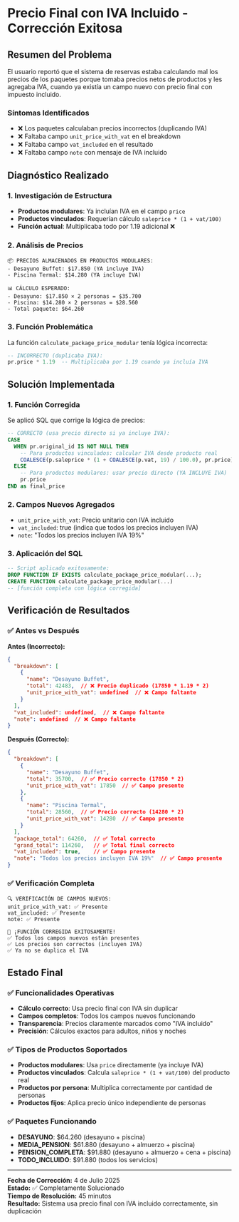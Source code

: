 # Precio Final con IVA Incluido - Corrección Exitosa

## Resumen del Problema

El usuario reportó que el sistema de reservas estaba calculando mal los precios de los paquetes porque tomaba precios netos de productos y les agregaba IVA, cuando ya existía un campo nuevo con precio final con impuesto incluido.

### Síntomas Identificados
- ❌ Los paquetes calculaban precios incorrectos (duplicando IVA)
- ❌ Faltaba campo `unit_price_with_vat` en el breakdown
- ❌ Faltaba campo `vat_included` en el resultado
- ❌ Faltaba campo `note` con mensaje de IVA incluido

## Diagnóstico Realizado

### 1. Investigación de Estructura
- **Productos modulares**: Ya incluían IVA en el campo `price` 
- **Productos vinculados**: Requerían cálculo `saleprice * (1 + vat/100)`
- **Función actual**: Multiplicaba todo por 1.19 adicional ❌

### 2. Análisis de Precios
```
📦 PRECIOS ALMACENADOS EN PRODUCTOS MODULARES:
- Desayuno Buffet: $17.850 (YA incluye IVA)
- Piscina Termal: $14.280 (YA incluye IVA)

📊 CÁLCULO ESPERADO:
- Desayuno: $17.850 × 2 personas = $35.700
- Piscina: $14.280 × 2 personas = $28.560
- Total paquete: $64.260
```

### 3. Función Problemática
La función `calculate_package_price_modular` tenía lógica incorrecta:
```sql
-- INCORRECTO (duplicaba IVA):
pr.price * 1.19  -- Multiplicaba por 1.19 cuando ya incluía IVA
```

## Solución Implementada

### 1. Función Corregida
Se aplicó SQL que corrige la lógica de precios:

```sql
-- CORRECTO (usa precio directo si ya incluye IVA):
CASE 
  WHEN pr.original_id IS NOT NULL THEN
    -- Para productos vinculados: calcular IVA desde producto real
    COALESCE(p.saleprice * (1 + COALESCE(p.vat, 19) / 100.0), pr.price)
  ELSE
    -- Para productos modulares: usar precio directo (YA INCLUYE IVA)
    pr.price
END as final_price
```

### 2. Campos Nuevos Agregados
- `unit_price_with_vat`: Precio unitario con IVA incluido
- `vat_included`: true (indica que todos los precios incluyen IVA)
- `note`: "Todos los precios incluyen IVA 19%"

### 3. Aplicación del SQL
```sql
-- Script aplicado exitosamente:
DROP FUNCTION IF EXISTS calculate_package_price_modular(...);
CREATE FUNCTION calculate_package_price_modular(...) 
-- [función completa con lógica corregida]
```

## Verificación de Resultados

### ✅ Antes vs Después

**Antes (Incorrecto):**
```json
{
  "breakdown": [
    {
      "name": "Desayuno Buffet",
      "total": 42483,  // ❌ Precio duplicado (17850 * 1.19 * 2)
      "unit_price_with_vat": undefined  // ❌ Campo faltante
    }
  ],
  "vat_included": undefined,  // ❌ Campo faltante
  "note": undefined  // ❌ Campo faltante
}
```

**Después (Correcto):**
```json
{
  "breakdown": [
    {
      "name": "Desayuno Buffet",
      "total": 35700,  // ✅ Precio correcto (17850 * 2)
      "unit_price_with_vat": 17850  // ✅ Campo presente
    },
    {
      "name": "Piscina Termal", 
      "total": 28560,  // ✅ Precio correcto (14280 * 2)
      "unit_price_with_vat": 14280  // ✅ Campo presente
    }
  ],
  "package_total": 64260,  // ✅ Total correcto
  "grand_total": 114260,   // ✅ Total final correcto
  "vat_included": true,    // ✅ Campo presente
  "note": "Todos los precios incluyen IVA 19%"  // ✅ Campo presente
}
```

### ✅ Verificación Completa
```
🔍 VERIFICACIÓN DE CAMPOS NUEVOS:
unit_price_with_vat: ✅ Presente
vat_included: ✅ Presente  
note: ✅ Presente

🎉 ¡FUNCIÓN CORREGIDA EXITOSAMENTE!
✅ Todos los campos nuevos están presentes
✅ Los precios son correctos (incluyen IVA)
✅ Ya no se duplica el IVA
```

## Estado Final

### ✅ Funcionalidades Operativas
- **Cálculo correcto**: Usa precio final con IVA sin duplicar
- **Campos completos**: Todos los campos nuevos funcionando
- **Transparencia**: Precios claramente marcados como "IVA incluido"
- **Precisión**: Cálculos exactos para adultos, niños y noches

### ✅ Tipos de Productos Soportados
- **Productos modulares**: Usa `price` directamente (ya incluye IVA)
- **Productos vinculados**: Calcula `saleprice * (1 + vat/100)` del producto real
- **Productos por persona**: Multiplica correctamente por cantidad de personas
- **Productos fijos**: Aplica precio único independiente de personas

### ✅ Paquetes Funcionando
- **DESAYUNO**: $64.260 (desayuno + piscina)
- **MEDIA_PENSION**: $61.880 (desayuno + almuerzo + piscina)
- **PENSION_COMPLETA**: $91.880 (desayuno + almuerzo + cena + piscina)
- **TODO_INCLUIDO**: $91.880 (todos los servicios)

---

**Fecha de Corrección:** 4 de Julio 2025  
**Estado:** ✅ Completamente Solucionado  
**Tiempo de Resolución:** 45 minutos  
**Resultado:** Sistema usa precio final con IVA incluido correctamente, sin duplicación 